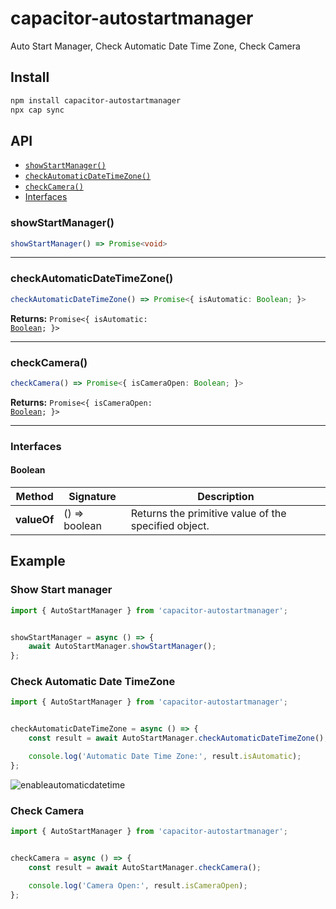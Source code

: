 # capacitor-autostartmanager

Auto Start Manager, Check Automatic Date Time Zone, Check Camera

## Install

```bash
npm install capacitor-autostartmanager
npx cap sync
```

## API

<docgen-index>

* [`showStartManager()`](#showstartmanager)
* [`checkAutomaticDateTimeZone()`](#checkautomaticdatetimezone)
* [`checkCamera()`](#checkcamera)
* [Interfaces](#interfaces)

</docgen-index>

<docgen-api>
<!--Update the source file JSDoc comments and rerun docgen to update the docs below-->

### showStartManager()

```typescript
showStartManager() => Promise<void>
```

--------------------


### checkAutomaticDateTimeZone()

```typescript
checkAutomaticDateTimeZone() => Promise<{ isAutomatic: Boolean; }>
```

**Returns:** <code>Promise&lt;{ isAutomatic: <a href="#boolean">Boolean</a>; }&gt;</code>

--------------------


### checkCamera()

```typescript
checkCamera() => Promise<{ isCameraOpen: Boolean; }>
```

**Returns:** <code>Promise&lt;{ isCameraOpen: <a href="#boolean">Boolean</a>; }&gt;</code>

--------------------


### Interfaces


#### Boolean

| Method      | Signature        | Description                                          |
| ----------- | ---------------- | ---------------------------------------------------- |
| **valueOf** | () =&gt; boolean | Returns the primitive value of the specified object. |

## Example

### Show Start manager

```typescript
import { AutoStartManager } from 'capacitor-autostartmanager';


showStartManager = async () => {
    await AutoStartManager.showStartManager();
};
```

### Check Automatic Date TimeZone

```typescript
import { AutoStartManager } from 'capacitor-autostartmanager';


checkAutomaticDateTimeZone = async () => {
    const result = await AutoStartManager.checkAutomaticDateTimeZone();

    console.log('Automatic Date Time Zone:', result.isAutomatic);
};
```
![enableautomaticdatetime](https://github.com/asephermann/pictures/blob/main/enableautomaticdatetime.jpg)

### Check Camera

```typescript
import { AutoStartManager } from 'capacitor-autostartmanager';


checkCamera = async () => {
    const result = await AutoStartManager.checkCamera();

    console.log('Camera Open:', result.isCameraOpen);
};
```
</docgen-api>
